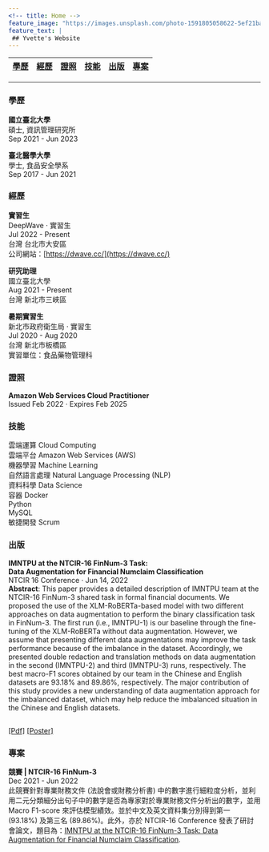 ```yaml
---
<!-- title: Home -->
feature_image: "https://images.unsplash.com/photo-1591805058622-5ef21ba2fdf5?ixlib=rb-1.2.1&ixid=MnwxMjA3fDB8MHxwaG90by1wYWdlfHx8fGVufDB8fHx8&auto=format&fit=crop&w=654&q=80"
feature_text: |
 ## Yvette's Website
---
```


<!-- https://picsum.photos/1300/400?image=989 -->

<!-- ### Table of contents
>   1. [學歷](#education)
>   2. [經歷](#experience)
>   3. [證照](#licenses&certifications)
>   4. [技能](#skills)
>   5. [出版](#publications)
>   6. [專案](#projects) -->

[學歷](#education) | [經歷](#experience) | [證照](#licenses&certifications) | [技能](#skills) | [出版](#publications) | [專案](#projects)
| :-------------: |:-------------------:| :------------------------------:| :-------------:| :--------------------:| :--------------:|

---

### 學歷 <a name="education"></a>      
**國立臺北大學**   
碩士, 資訊管理研究所   
Sep 2021 - Jun 2023

**臺北醫學大學**   
學士, 食品安全學系  
Sep 2017 - Jun 2021

### 經歷 <a name="experience"></a>     
**實習生**   
DeepWave · 實習生   
Jul 2022 - Present   
台灣 台北市大安區   
公司網站：[https://dwave.cc/](https://dwave.cc/) 

**研究助理**   
國立臺北大學   
Aug 2021 - Present   
台灣 新北市三峽區    

**暑期實習生**   
新北市政府衛生局 · 實習生   
Jul 2020 - Aug 2020   
台灣 新北市板橋區   
實習單位：食品藥物管理科   

### 證照 <a name="licenses&certifications"></a>     
**Amazon Web Services Cloud Practitioner**   
Issued Feb 2022 · Expires Feb 2025   

### 技能 <a name="skills"></a>   
雲端運算 Cloud Computing  
雲端平台 Amazon Web Services (AWS)    
機器學習 Machine Learning    
自然語言處理 Natural Language Processing (NLP)   
資料科學 Data Science   
容器 Docker    
Python    
MySQL    
敏捷開發 Scrum

### 出版 <a name="publications"></a>   
**IMNTPU at the NTCIR-16 FinNum-3 Task: <a name="FinNum3"></a>   
Data Augmentation for Financial Numclaim Classification**   
NTCIR 16 Conference · Jun 14, 2022   
**Abstract**: This paper provides a detailed description of IMNTPU team at the NTCIR-16 FinNum-3 shared task in formal financial documents. We proposed the use of the XLM-RoBERTa-based model with two different approaches on data augmentation to perform the binary classification task in FinNum-3. The first run (i.e., IMNTPU-1) is our baseline through the fine-tuning of the XLM-RoBERTa without data augmentation. However, we assume that presenting different data augmentations may improve the task performance because of the imbalance in the dataset. Accordingly, we presented double redaction and translation methods on data augmentation in the second (IMNTPU-2) and third (IMNTPU-3) runs, respectively. The best macro-F1 scores obtained by our team in the Chinese and English datasets are 93.18% and 89.86%, respectively. The major contribution of this study provides a new understanding of data augmentation approach for the imbalanced dataset, which may help reduce the imbalanced situation in the Chinese and English datasets.   
<img src="https://user-images.githubusercontent.com/82231499/173595390-937d8a24-0c1a-4865-a78b-171547e8ea7f.png" width="15" height="15"> 
<!-- [[Pdf]](https://research.nii.ac.jp/ntcir/workshop/OnlineProceedings16/pdf/ntcir/08-NTCIR16-FINNUM-TengY.pdf)[[Poster]]() -->
<a href="https://research.nii.ac.jp/ntcir/workshop/OnlineProceedings16/pdf/ntcir/08-NTCIR16-FINNUM-TengY.pdf" target="_blank">[Pdf]</a>
<a href="" target="_blank">[Poster]</a>   

### 專案 <a name="projects"></a>   
**競賽 | NTCIR-16 FinNum-3**   
Dec 2021 - Jun 2022   
此競賽針對專業財務文件 (法說會或財務分析書) 中的數字進行細粒度分析，並利用二元分類細分出句子中的數字是否為專家對於專業財務文件分析出的數字，並用 Macro F1-score 來評估模型績效。並於中文及英文資料集分別得到第一 (93.18%) 及第三名 (89.86%)。此外，亦於 NTCIR-16 Conference 發表了研討會論文，題目為：[IMNTPU at the NTCIR-16 FinNum-3 Task: Data Augmentation for Financial Numclaim Classification](#FinNum3).
